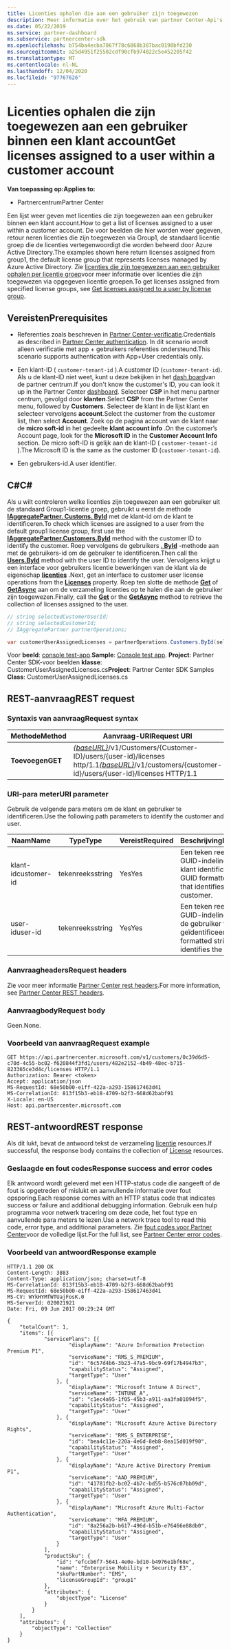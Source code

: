 ```yaml
---
title: Licenties ophalen die aan een gebruiker zijn toegewezen
description: Meer informatie over het gebruik van partner Center-Api's voor het ophalen van een lijst met licenties die zijn toegewezen aan een gebruiker binnen een klant account.
ms.date: 05/22/2019
ms.service: partner-dashboard
ms.subservice: partnercenter-sdk
ms.openlocfilehash: b754ba4ecba7067f78c6868b387bac0190bfd230
ms.sourcegitcommit: a25d4951f25502cdf90cfb974022c5e452205f42
ms.translationtype: MT
ms.contentlocale: nl-NL
ms.lasthandoff: 12/04/2020
ms.locfileid: "97767626"
---
```

# <a name="get-licenses-assigned-to-a-user-within-a-customer-account"></a><span data-ttu-id="3480a-103">Licenties ophalen die zijn toegewezen aan een gebruiker binnen een klant account</span><span class="sxs-lookup"><span data-stu-id="3480a-103">Get licenses assigned to a user within a customer account</span></span>

<span data-ttu-id="3480a-104">**Van toepassing op:**</span><span class="sxs-lookup"><span data-stu-id="3480a-104">**Applies to:**</span></span>

- <span data-ttu-id="3480a-105">Partnercentrum</span><span class="sxs-lookup"><span data-stu-id="3480a-105">Partner Center</span></span>

<span data-ttu-id="3480a-106">Een lijst weer geven met licenties die zijn toegewezen aan een gebruiker binnen een klant account.</span><span class="sxs-lookup"><span data-stu-id="3480a-106">How to get a list of licenses assigned to a user within a customer account.</span></span> <span data-ttu-id="3480a-107">De voor beelden die hier worden weer gegeven, retour neren licenties die zijn toegewezen via Group1, de standaard licentie groep die de licenties vertegenwoordigt die worden beheerd door Azure Active Directory.</span><span class="sxs-lookup"><span data-stu-id="3480a-107">The examples shown here return licenses assigned from group1, the default license group that represents licenses managed by Azure Active Directory.</span></span> <span data-ttu-id="3480a-108">Zie [licenties die zijn toegewezen aan een gebruiker ophalen per licentie groep](get-licenses-assigned-to-a-user-by-license-group.md)voor meer informatie over licenties die zijn toegewezen via opgegeven licentie groepen.</span><span class="sxs-lookup"><span data-stu-id="3480a-108">To get licenses assigned from specified license groups, see [Get licenses assigned to a user by license group](get-licenses-assigned-to-a-user-by-license-group.md).</span></span>

## <a name="prerequisites"></a><span data-ttu-id="3480a-109">Vereisten</span><span class="sxs-lookup"><span data-stu-id="3480a-109">Prerequisites</span></span>

- <span data-ttu-id="3480a-110">Referenties zoals beschreven in [Partner Center-verificatie](partner-center-authentication.md).</span><span class="sxs-lookup"><span data-stu-id="3480a-110">Credentials as described in [Partner Center authentication](partner-center-authentication.md).</span></span> <span data-ttu-id="3480a-111">In dit scenario wordt alleen verificatie met app + gebruikers referenties ondersteund.</span><span class="sxs-lookup"><span data-stu-id="3480a-111">This scenario supports authentication with App+User credentials only.</span></span>

- <span data-ttu-id="3480a-112">Een klant-ID ( `customer-tenant-id` ).</span><span class="sxs-lookup"><span data-stu-id="3480a-112">A customer ID (`customer-tenant-id`).</span></span> <span data-ttu-id="3480a-113">Als u de klant-ID niet weet, kunt u deze bekijken in het [dash board](https://partner.microsoft.com/dashboard)van de partner centrum.</span><span class="sxs-lookup"><span data-stu-id="3480a-113">If you don't know the customer's ID, you can look it up in the Partner Center [dashboard](https://partner.microsoft.com/dashboard).</span></span> <span data-ttu-id="3480a-114">Selecteer **CSP** in het menu partner centrum, gevolgd door **klanten**.</span><span class="sxs-lookup"><span data-stu-id="3480a-114">Select **CSP** from the Partner Center menu, followed by **Customers**.</span></span> <span data-ttu-id="3480a-115">Selecteer de klant in de lijst klant en selecteer vervolgens **account**.</span><span class="sxs-lookup"><span data-stu-id="3480a-115">Select the customer from the customer list, then select **Account**.</span></span> <span data-ttu-id="3480a-116">Zoek op de pagina account van de klant naar de **micro soft-id** in het gedeelte **klant account info** .</span><span class="sxs-lookup"><span data-stu-id="3480a-116">On the customer’s Account page, look for the **Microsoft ID** in the **Customer Account Info** section.</span></span> <span data-ttu-id="3480a-117">De micro soft-ID is gelijk aan de klant-ID ( `customer-tenant-id` ).</span><span class="sxs-lookup"><span data-stu-id="3480a-117">The Microsoft ID is the same as the customer ID  (`customer-tenant-id`).</span></span>

- <span data-ttu-id="3480a-118">Een gebruikers-id.</span><span class="sxs-lookup"><span data-stu-id="3480a-118">A user identifier.</span></span>

## <a name="c"></a><span data-ttu-id="3480a-119">C\#</span><span class="sxs-lookup"><span data-stu-id="3480a-119">C\#</span></span>

<span data-ttu-id="3480a-120">Als u wilt controleren welke licenties zijn toegewezen aan een gebruiker uit de standaard Group1-licentie groep, gebruikt u eerst de methode [**IAggregatePartner. Customs. ById**](/dotnet/api/microsoft.store.partnercenter.customers.icustomercollection.byid) met de klant-id om de klant te identificeren.</span><span class="sxs-lookup"><span data-stu-id="3480a-120">To check which licenses are assigned to a user from the default group1 license group, first use the [**IAggregatePartner.Customers.ById**](/dotnet/api/microsoft.store.partnercenter.customers.icustomercollection.byid) method with the customer ID to identify the customer.</span></span> <span data-ttu-id="3480a-121">Roep vervolgens de gebruikers [**. ById**](/dotnet/api/microsoft.store.partnercenter.customerusers.icustomerusercollection.byid) -methode aan met de gebruikers-id om de gebruiker te identificeren.</span><span class="sxs-lookup"><span data-stu-id="3480a-121">Then call the [**Users.ById**](/dotnet/api/microsoft.store.partnercenter.customerusers.icustomerusercollection.byid) method with the user ID to identify the user.</span></span> <span data-ttu-id="3480a-122">Vervolgens krijgt u een interface voor gebruikers licentie bewerkingen van de klant via de eigenschap [**licenties**](/dotnet/api/microsoft.store.partnercenter.customerusers.icustomeruser.licenses) .</span><span class="sxs-lookup"><span data-stu-id="3480a-122">Next, get an interface to customer user license operations from the [**Licenses**](/dotnet/api/microsoft.store.partnercenter.customerusers.icustomeruser.licenses) property.</span></span> <span data-ttu-id="3480a-123">Roep ten slotte de methode [**Get**](/dotnet/api/microsoft.store.partnercenter.customerusers.icustomeruserlicensecollection.get) of [**GetAsync**](/dotnet/api/microsoft.store.partnercenter.customerusers.icustomeruserlicensecollection.getasync) aan om de verzameling licenties op te halen die aan de gebruiker zijn toegewezen.</span><span class="sxs-lookup"><span data-stu-id="3480a-123">Finally, call the [**Get**](/dotnet/api/microsoft.store.partnercenter.customerusers.icustomeruserlicensecollection.get) or the [**GetAsync**](/dotnet/api/microsoft.store.partnercenter.customerusers.icustomeruserlicensecollection.getasync) method to retrieve the collection of licenses assigned to the user.</span></span>

``` csharp
// string selectedCustomerUserId;
// string selectedCustomerId;
// IAggregatePartner partnerOperations;

var customerUserAssignedLicenses = partnerOperations.Customers.ById(selectedCustomerId).Users.ById(selectedCustomerUserId).Licenses.Get();
```

<span data-ttu-id="3480a-124">Voor **beeld**: [console test-app](console-test-app.md).</span><span class="sxs-lookup"><span data-stu-id="3480a-124">**Sample**: [Console test app](console-test-app.md).</span></span> <span data-ttu-id="3480a-125">**Project**: Partner Center SDK-voor beelden **klasse**: CustomerUserAssignedLicenses.cs</span><span class="sxs-lookup"><span data-stu-id="3480a-125">**Project**: Partner Center SDK Samples **Class**: CustomerUserAssignedLicenses.cs</span></span>

## <a name="rest-request"></a><span data-ttu-id="3480a-126">REST-aanvraag</span><span class="sxs-lookup"><span data-stu-id="3480a-126">REST request</span></span>

### <a name="request-syntax"></a><span data-ttu-id="3480a-127">Syntaxis van aanvraag</span><span class="sxs-lookup"><span data-stu-id="3480a-127">Request syntax</span></span>

| <span data-ttu-id="3480a-128">Methode</span><span class="sxs-lookup"><span data-stu-id="3480a-128">Method</span></span>  | <span data-ttu-id="3480a-129">Aanvraag-URI</span><span class="sxs-lookup"><span data-stu-id="3480a-129">Request URI</span></span>                                                                                              |
|---------|----------------------------------------------------------------------------------------------------------|
| <span data-ttu-id="3480a-130">**Toevoegen**</span><span class="sxs-lookup"><span data-stu-id="3480a-130">**GET**</span></span> | <span data-ttu-id="3480a-131">[*{baseURL}*](partner-center-rest-urls.md)/v1/Customers/{Customer-ID}/users/{user-id}/licenses http/1.1</span><span class="sxs-lookup"><span data-stu-id="3480a-131">[*{baseURL}*](partner-center-rest-urls.md)/v1/customers/{customer-id}/users/{user-id}/licenses HTTP/1.1</span></span> |

### <a name="uri-parameter"></a><span data-ttu-id="3480a-132">URI-para meter</span><span class="sxs-lookup"><span data-stu-id="3480a-132">URI parameter</span></span>

<span data-ttu-id="3480a-133">Gebruik de volgende para meters om de klant en gebruiker te identificeren.</span><span class="sxs-lookup"><span data-stu-id="3480a-133">Use the following path parameters to identify the customer and user.</span></span>

| <span data-ttu-id="3480a-134">Naam</span><span class="sxs-lookup"><span data-stu-id="3480a-134">Name</span></span>        | <span data-ttu-id="3480a-135">Type</span><span class="sxs-lookup"><span data-stu-id="3480a-135">Type</span></span>   | <span data-ttu-id="3480a-136">Vereist</span><span class="sxs-lookup"><span data-stu-id="3480a-136">Required</span></span> | <span data-ttu-id="3480a-137">Beschrijving</span><span class="sxs-lookup"><span data-stu-id="3480a-137">Description</span></span>                                           |
|-------------|--------|----------|-------------------------------------------------------|
| <span data-ttu-id="3480a-138">klant-id</span><span class="sxs-lookup"><span data-stu-id="3480a-138">customer-id</span></span> | <span data-ttu-id="3480a-139">tekenreeks</span><span class="sxs-lookup"><span data-stu-id="3480a-139">string</span></span> | <span data-ttu-id="3480a-140">Yes</span><span class="sxs-lookup"><span data-stu-id="3480a-140">Yes</span></span>      | <span data-ttu-id="3480a-141">Een teken reeks met een GUID-indeling die de klant identificeert.</span><span class="sxs-lookup"><span data-stu-id="3480a-141">A GUID formatted string that identifies the customer.</span></span> |
| <span data-ttu-id="3480a-142">user-id</span><span class="sxs-lookup"><span data-stu-id="3480a-142">user-id</span></span>     | <span data-ttu-id="3480a-143">tekenreeks</span><span class="sxs-lookup"><span data-stu-id="3480a-143">string</span></span> | <span data-ttu-id="3480a-144">Yes</span><span class="sxs-lookup"><span data-stu-id="3480a-144">Yes</span></span>      | <span data-ttu-id="3480a-145">Een teken reeks met een GUID-indeling waarmee de gebruiker wordt geïdentificeerd.</span><span class="sxs-lookup"><span data-stu-id="3480a-145">A GUID formatted string that identifies the user.</span></span>     |

### <a name="request-headers"></a><span data-ttu-id="3480a-146">Aanvraagheaders</span><span class="sxs-lookup"><span data-stu-id="3480a-146">Request headers</span></span>

<span data-ttu-id="3480a-147">Zie voor meer informatie [Partner Center rest headers](headers.md).</span><span class="sxs-lookup"><span data-stu-id="3480a-147">For more information, see [Partner Center REST headers](headers.md).</span></span>

### <a name="request-body"></a><span data-ttu-id="3480a-148">Aanvraagbody</span><span class="sxs-lookup"><span data-stu-id="3480a-148">Request body</span></span>

<span data-ttu-id="3480a-149">Geen.</span><span class="sxs-lookup"><span data-stu-id="3480a-149">None.</span></span>

### <a name="request-example"></a><span data-ttu-id="3480a-150">Voorbeeld van aanvraag</span><span class="sxs-lookup"><span data-stu-id="3480a-150">Request example</span></span>

```http
GET https://api.partnercenter.microsoft.com/v1/customers/0c39d6d5-c70d-4c55-bc02-f620844f3fd1/users/482e2152-4b49-48ec-b715-823365ce3d4c/licenses HTTP/1.1
Authorization: Bearer <token>
Accept: application/json
MS-RequestId: 68e50b00-e1ff-422a-a293-158617463d41
MS-CorrelationId: 813f15b3-eb18-4709-b2f3-668d62babf91
X-Locale: en-US
Host: api.partnercenter.microsoft.com
```

## <a name="rest-response"></a><span data-ttu-id="3480a-151">REST-antwoord</span><span class="sxs-lookup"><span data-stu-id="3480a-151">REST response</span></span>

<span data-ttu-id="3480a-152">Als dit lukt, bevat de antwoord tekst de verzameling [licentie](license-resources.md#license) resources.</span><span class="sxs-lookup"><span data-stu-id="3480a-152">If successful, the response body contains the collection of [License](license-resources.md#license) resources.</span></span>

### <a name="response-success-and-error-codes"></a><span data-ttu-id="3480a-153">Geslaagde en fout codes</span><span class="sxs-lookup"><span data-stu-id="3480a-153">Response success and error codes</span></span>

<span data-ttu-id="3480a-154">Elk antwoord wordt geleverd met een HTTP-status code die aangeeft of de fout is opgetreden of mislukt en aanvullende informatie over fout opsporing.</span><span class="sxs-lookup"><span data-stu-id="3480a-154">Each response comes with an HTTP status code that indicates success or failure and additional debugging information.</span></span> <span data-ttu-id="3480a-155">Gebruik een hulp programma voor netwerk tracering om deze code, het fout type en aanvullende para meters te lezen.</span><span class="sxs-lookup"><span data-stu-id="3480a-155">Use a network trace tool to read this code, error type, and additional parameters.</span></span> <span data-ttu-id="3480a-156">Zie [fout codes voor Partner Center](error-codes.md)voor de volledige lijst.</span><span class="sxs-lookup"><span data-stu-id="3480a-156">For the full list, see [Partner Center error codes](error-codes.md).</span></span>

### <a name="response-example"></a><span data-ttu-id="3480a-157">Voorbeeld van antwoord</span><span class="sxs-lookup"><span data-stu-id="3480a-157">Response example</span></span>

```http
HTTP/1.1 200 OK
Content-Length: 3883
Content-Type: application/json; charset=utf-8
MS-CorrelationId: 813f15b3-eb18-4709-b2f3-668d62babf91
MS-RequestId: 68e50b00-e1ff-422a-a293-158617463d41
MS-CV: WYkHYMfWTUajFosK.0
MS-ServerId: 020021921
Date: Fri, 09 Jun 2017 00:29:24 GMT

{
    "totalCount": 1,
    "items": [{
            "servicePlans": [{
                    "displayName": "Azure Information Protection Premium P1",
                    "serviceName": "RMS_S_PREMIUM",
                    "id": "6c57d4b6-3b23-47a5-9bc9-69f17b4947b3",
                    "capabilityStatus": "Assigned",
                    "targetType": "User"
                }, {
                    "displayName": "Microsoft Intune A Direct",
                    "serviceName": "INTUNE_A",
                    "id": "c1ec4a95-1f05-45b3-a911-aa3fa01094f5",
                    "capabilityStatus": "Assigned",
                    "targetType": "User"
                }, {
                    "displayName": "Microsoft Azure Active Directory Rights",
                    "serviceName": "RMS_S_ENTERPRISE",
                    "id": "bea4c11e-220a-4e6d-8eb8-8ea15d019f90",
                    "capabilityStatus": "Assigned",
                    "targetType": "User"
                }, {
                    "displayName": "Azure Active Directory Premium P1",
                    "serviceName": "AAD_PREMIUM",
                    "id": "41781fb2-bc02-4b7c-bd55-b576c07bb09d",
                    "capabilityStatus": "Assigned",
                    "targetType": "User"
                }, {
                    "displayName": "Microsoft Azure Multi-Factor Authentication",
                    "serviceName": "MFA_PREMIUM",
                    "id": "8a256a2b-b617-496d-b51b-e76466e88db0",
                    "capabilityStatus": "Assigned",
                    "targetType": "User"
                }
            ],
            "productSku": {
                "id": "efccb6f7-5641-4e0e-bd10-b4976e1bf68e",
                "name": "Enterprise Mobility + Security E3",
                "skuPartNumber": "EMS",
                "licenseGroupId": "group1"
            },
            "attributes": {
                "objectType": "License"
            }
        }
    ],
    "attributes": {
        "objectType": "Collection"
    }
}
```